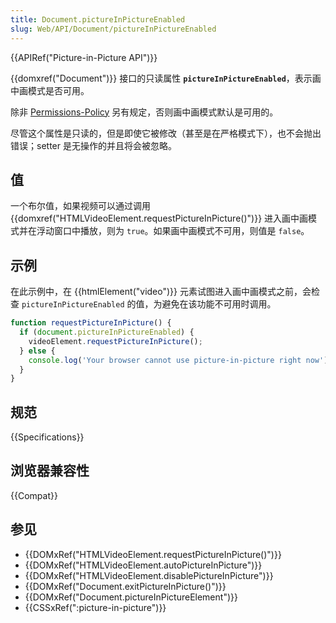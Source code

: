 ```yaml
---
title: Document.pictureInPictureEnabled
slug: Web/API/Document/pictureInPictureEnabled
---
```


{{APIRef("Picture-in-Picture API")}}

{{domxref("Document")}} 接口的只读属性 **`pictureInPictureEnabled`**，表示画中画模式是否可用。

除非 [Permissions-Policy](/zh-CN/docs/Web/HTTP/Headers/Permissions-Policy/picture-in-picture) 另有规定，否则画中画模式默认是可用的。

尽管这个属性是只读的，但是即使它被修改（甚至是在严格模式下），也不会抛出错误；setter 是无操作的并且将会被忽略。

## 值

一个布尔值，如果视频可以通过调用 {{domxref("HTMLVideoElement.requestPictureInPicture()")}} 进入画中画模式并在浮动窗口中播放，则为 `true`。如果画中画模式不可用，则值是 `false`。

## 示例

在此示例中，在 {{htmlElement("video")}} 元素试图进入画中画模式之前，会检查 `pictureInPictureEnabled` 的值，为避免在该功能不可用时调用。

```js
function requestPictureInPicture() {
  if (document.pictureInPictureEnabled) {
    videoElement.requestPictureInPicture();
  } else {
    console.log('Your browser cannot use picture-in-picture right now');
  }
}
```

## 规范

{{Specifications}}

## 浏览器兼容性

{{Compat}}

## 参见

- {{DOMxRef("HTMLVideoElement.requestPictureInPicture()")}}
- {{DOMxRef("HTMLVideoElement.autoPictureInPicture")}}
- {{DOMxRef("HTMLVideoElement.disablePictureInPicture")}}
- {{DOMxRef("Document.exitPictureInPicture()")}}
- {{DOMxRef("Document.pictureInPictureElement")}}
- {{CSSxRef(":picture-in-picture")}}
